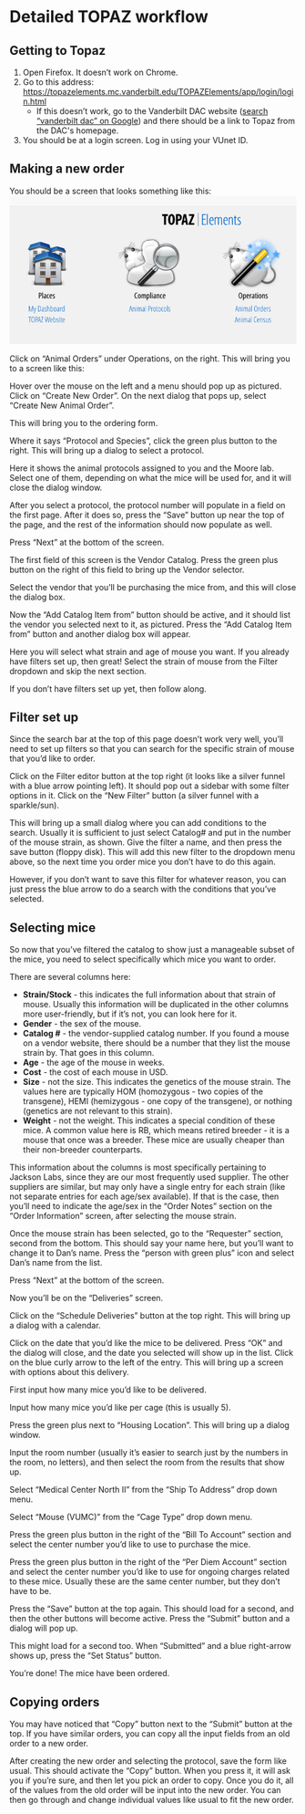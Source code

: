 <!-- TITLE: Ordering mice -->

# Detailed TOPAZ workflow
## Getting to Topaz
1. Open Firefox. It doesn’t work on Chrome.  
2. Go to this address: <https://topazelements.mc.vanderbilt.edu/TOPAZElements/app/login/login.html>  
   * If this doesn’t work, go to the Vanderbilt DAC website ([search “vanderbilt dac” on Google](https://www.google.com/search?q=vanderbilt+dac)) and there should be a link to Topaz from the DAC's homepage.  
3. You should be at a login screen. Log in using your VUnet ID.  
 
## Making a new order
You should be a screen that looks something like this:
![Ordering Mice 00004](/uploads/ordering-mice-00004.png "Ordering Mice 00004")

Click on “Animal Orders” under Operations, on the right. This will bring you to a screen like this:

Hover over the mouse on the left and a menu should pop up as pictured. Click on “Create New Order”. On the next dialog that pops up, select “Create New Animal Order”.

This will bring you to the ordering form. 


Where it says “Protocol and Species”, click the green plus button to the right. This will bring up a dialog to select a protocol.

Here it shows the animal protocols assigned to you and the Moore lab. Select one of them, depending on what the mice will be used for, and it will close the dialog window.
 
After you select a protocol, the protocol number will populate in a field on the first page. After it does so, press the “Save” button up near the top of the page, and the rest of the information should now populate as well.

Press “Next” at the bottom of the screen.

The first field of this screen is the Vendor Catalog. Press the green plus button on the right of this field to bring up the Vendor selector. 

Select the vendor that you’ll be purchasing the mice from, and this will close the dialog box.

Now the “Add Catalog Item from” button should be active, and it should list the vendor you selected next to it, as pictured. Press the “Add Catalog Item from” button and another dialog box will appear.

Here you will select what strain and age of mouse you want. If you already have filters set up, then great! Select the strain of mouse from the Filter dropdown and skip the next section. 
 
If you don’t have filters set up yet, then follow along.
 
## Filter set up
Since the search bar at the top of this page doesn’t work very well, you’ll need to set up filters so that you can search for the specific strain of mouse that you’d like to order. 
 
Click on the Filter editor button at the top right (it looks like a silver funnel with a blue arrow pointing left). It should pop out a sidebar with some filter options in it. Click on the “New Filter” button (a silver funnel with a sparkle/sun).
 
This will bring up a small dialog where you can add conditions to the search. Usually it is sufficient to just select Catalog# and put in the number of the mouse strain, as shown.
Give the filter a name, and then press the save button (floppy disk). This will add this new filter to the dropdown menu above, so the next time you order mice you don’t have to do this again. 
 
However, if you don’t want to save this filter for whatever reason, you can just press the blue arrow to do a search with the conditions that you’ve selected.
 
## Selecting mice
So now that you’ve filtered the catalog to show just a manageable subset of the mice, you need to select specifically which mice you want to order. 
 
There are several columns here:
* **Strain/Stock** - this indicates the full information about that strain of mouse. Usually this information will be duplicated in the other columns more user-friendly, but if it’s not, you can look here for it.
* **Gender** - the sex of the mouse.
* **Catalog #** - the vendor-supplied catalog number. If you found a mouse on a vendor website, there should be a number that they list the mouse strain by. That goes in this column.
* **Age** - the age of the mouse in weeks.
* **Cost** - the cost of each mouse in USD.
* **Size** - not the size. This indicates the genetics of the mouse strain. The values here are typically HOM (homozygous - two copies of the transgene), HEMI (hemizygous - one copy of the transgene), or nothing (genetics are not relevant to this strain).
* **Weight** - not the weight. This indicates a special condition of these mice. A common value here is RB, which means retired breeder - it is a mouse that once was a breeder. These mice are usually cheaper than their non-breeder counterparts.
 
This information about the columns is most specifically pertaining to Jackson Labs, since they are our most frequently used supplier. The other suppliers are similar, but may only have a single entry for each strain (like not separate entries for each age/sex available). If that is the case, then you’ll need to indicate the age/sex in the “Order Notes” section on the “Order Information” screen, after selecting the mouse strain.
 
Once the mouse strain has been selected, go to the “Requester” section, second from the bottom. 
This should say your name here, but you’ll want to change it to Dan’s name. Press the “person with green plus” icon and select Dan’s name from the list.
 
Press “Next” at the bottom of the screen.
 
Now you’ll be on the “Deliveries” screen. 

Click on the “Schedule Deliveries” button at the top right. This will bring up a dialog with a calendar. 

Click on the date that you’d like the mice to be delivered. Press “OK” and the dialog will close, and the date you selected will show up in the list. Click on the blue curly arrow to the left of the entry. This will bring up a screen with options about this delivery.

First input how many mice you’d like to be delivered.

Input how many mice you’d like per cage (this is usually 5).

Press the green plus next to “Housing Location”. This will bring up a dialog window.

Input the room number (usually it’s easier to search just by the numbers in the room, no letters), and then select the room from the results that show up.

Select “Medical Center North II” from the “Ship To Address” drop down menu.

Select “Mouse (VUMC)” from the “Cage Type” drop down menu.

Press the green plus button in the right of the “Bill To Account” section and select the center number you’d like to use to purchase the mice.

Press the green plus button in the right of the “Per Diem Account” section and select the center number you’d like to use for ongoing charges related to these mice. Usually these are the same center number, but they don’t have to be.

Press the “Save” button at the top again. This should load for a second, and then the other buttons will become active. Press the “Submit” button and a dialog will pop up.

This might load for a second too. When “Submitted” and a blue right-arrow shows up, press the “Set Status” button.
 
You’re done! The mice have been ordered.
 
## Copying orders
You may have noticed that “Copy” button next to the “Submit” button at the top. If you have similar orders, you can copy all the input fields from an old order to a new order. 

After creating the new order and selecting the protocol, save the form like usual. This should activate the “Copy” button. When you press it, it will ask you if you’re sure, and then let you pick an order to copy. Once you do it, all of the values from the old order will be input into the new order. You can then go through and change individual values like usual to fit the new order.
